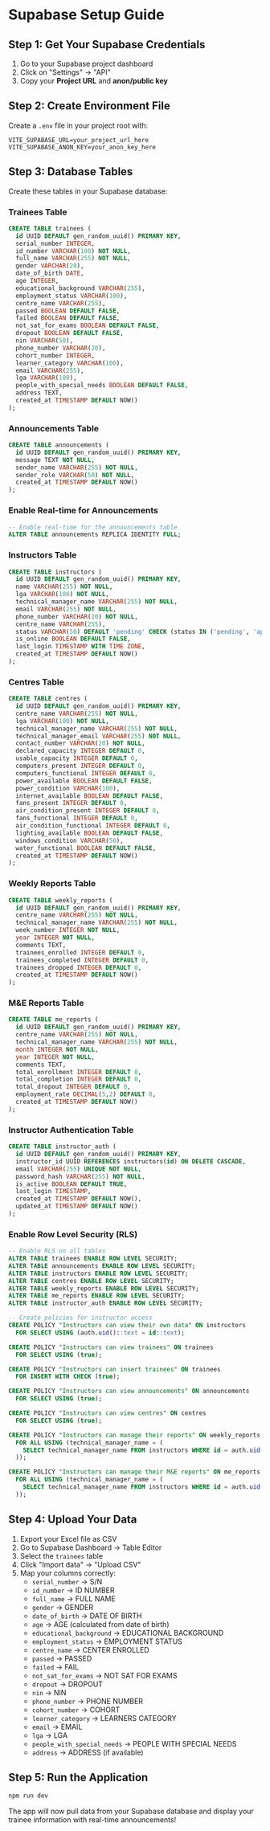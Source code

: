 # Supabase Setup Guide

## Step 1: Get Your Supabase Credentials

1. Go to your Supabase project dashboard
2. Click on "Settings" → "API"
3. Copy your **Project URL** and **anon/public key**

## Step 2: Create Environment File

Create a `.env` file in your project root with:

```
VITE_SUPABASE_URL=your_project_url_here
VITE_SUPABASE_ANON_KEY=your_anon_key_here
```

## Step 3: Database Tables

Create these tables in your Supabase database:

### Trainees Table
```sql
CREATE TABLE trainees (
  id UUID DEFAULT gen_random_uuid() PRIMARY KEY,
  serial_number INTEGER,
  id_number VARCHAR(100) NOT NULL,
  full_name VARCHAR(255) NOT NULL,
  gender VARCHAR(20),
  date_of_birth DATE,
  age INTEGER,
  educational_background VARCHAR(255),
  employment_status VARCHAR(100),
  centre_name VARCHAR(255),
  passed BOOLEAN DEFAULT FALSE,
  failed BOOLEAN DEFAULT FALSE,
  not_sat_for_exams BOOLEAN DEFAULT FALSE,
  dropout BOOLEAN DEFAULT FALSE,
  nin VARCHAR(50),
  phone_number VARCHAR(20),
  cohort_number INTEGER,
  learner_category VARCHAR(100),
  email VARCHAR(255),
  lga VARCHAR(100),
  people_with_special_needs BOOLEAN DEFAULT FALSE,
  address TEXT,
  created_at TIMESTAMP DEFAULT NOW()
);
```

### Announcements Table
```sql
CREATE TABLE announcements (
  id UUID DEFAULT gen_random_uuid() PRIMARY KEY,
  message TEXT NOT NULL,
  sender_name VARCHAR(255) NOT NULL,
  sender_role VARCHAR(50) NOT NULL,
  created_at TIMESTAMP DEFAULT NOW()
);
```

### Enable Real-time for Announcements
```sql
-- Enable real-time for the announcements table
ALTER TABLE announcements REPLICA IDENTITY FULL;
```

### Instructors Table
```sql
CREATE TABLE instructors (
  id UUID DEFAULT gen_random_uuid() PRIMARY KEY,
  name VARCHAR(255) NOT NULL,
  lga VARCHAR(100) NOT NULL,
  technical_manager_name VARCHAR(255) NOT NULL,
  email VARCHAR(255) NOT NULL,
  phone_number VARCHAR(20) NOT NULL,
  centre_name VARCHAR(255),
  status VARCHAR(50) DEFAULT 'pending' CHECK (status IN ('pending', 'approved', 'revoked', 'active')),
  is_online BOOLEAN DEFAULT FALSE,
  last_login TIMESTAMP WITH TIME ZONE,
  created_at TIMESTAMP DEFAULT NOW()
);
```

### Centres Table
```sql
CREATE TABLE centres (
  id UUID DEFAULT gen_random_uuid() PRIMARY KEY,
  centre_name VARCHAR(255) NOT NULL,
  lga VARCHAR(100) NOT NULL,
  technical_manager_name VARCHAR(255) NOT NULL,
  technical_manager_email VARCHAR(255) NOT NULL,
  contact_number VARCHAR(20) NOT NULL,
  declared_capacity INTEGER DEFAULT 0,
  usable_capacity INTEGER DEFAULT 0,
  computers_present INTEGER DEFAULT 0,
  computers_functional INTEGER DEFAULT 0,
  power_available BOOLEAN DEFAULT FALSE,
  power_condition VARCHAR(100),
  internet_available BOOLEAN DEFAULT FALSE,
  fans_present INTEGER DEFAULT 0,
  air_condition_present INTEGER DEFAULT 0,
  fans_functional INTEGER DEFAULT 0,
  air_condition_functional INTEGER DEFAULT 0,
  lighting_available BOOLEAN DEFAULT FALSE,
  windows_condition VARCHAR(50),
  water_functional BOOLEAN DEFAULT FALSE,
  created_at TIMESTAMP DEFAULT NOW()
);
```

### Weekly Reports Table
```sql
CREATE TABLE weekly_reports (
  id UUID DEFAULT gen_random_uuid() PRIMARY KEY,
  centre_name VARCHAR(255) NOT NULL,
  technical_manager_name VARCHAR(255) NOT NULL,
  week_number INTEGER NOT NULL,
  year INTEGER NOT NULL,
  comments TEXT,
  trainees_enrolled INTEGER DEFAULT 0,
  trainees_completed INTEGER DEFAULT 0,
  trainees_dropped INTEGER DEFAULT 0,
  created_at TIMESTAMP DEFAULT NOW()
);
```

### M&E Reports Table
```sql
CREATE TABLE me_reports (
  id UUID DEFAULT gen_random_uuid() PRIMARY KEY,
  centre_name VARCHAR(255) NOT NULL,
  technical_manager_name VARCHAR(255) NOT NULL,
  month INTEGER NOT NULL,
  year INTEGER NOT NULL,
  comments TEXT,
  total_enrollment INTEGER DEFAULT 0,
  total_completion INTEGER DEFAULT 0,
  total_dropout INTEGER DEFAULT 0,
  employment_rate DECIMAL(5,2) DEFAULT 0,
  created_at TIMESTAMP DEFAULT NOW()
);
```

### Instructor Authentication Table
```sql
CREATE TABLE instructor_auth (
  id UUID DEFAULT gen_random_uuid() PRIMARY KEY,
  instructor_id UUID REFERENCES instructors(id) ON DELETE CASCADE,
  email VARCHAR(255) UNIQUE NOT NULL,
  password_hash VARCHAR(255) NOT NULL,
  is_active BOOLEAN DEFAULT TRUE,
  last_login TIMESTAMP,
  created_at TIMESTAMP DEFAULT NOW(),
  updated_at TIMESTAMP DEFAULT NOW()
);
```

### Enable Row Level Security (RLS)
```sql
-- Enable RLS on all tables
ALTER TABLE trainees ENABLE ROW LEVEL SECURITY;
ALTER TABLE announcements ENABLE ROW LEVEL SECURITY;
ALTER TABLE instructors ENABLE ROW LEVEL SECURITY;
ALTER TABLE centres ENABLE ROW LEVEL SECURITY;
ALTER TABLE weekly_reports ENABLE ROW LEVEL SECURITY;
ALTER TABLE me_reports ENABLE ROW LEVEL SECURITY;
ALTER TABLE instructor_auth ENABLE ROW LEVEL SECURITY;

-- Create policies for instructor access
CREATE POLICY "Instructors can view their own data" ON instructors
  FOR SELECT USING (auth.uid()::text = id::text);

CREATE POLICY "Instructors can view trainees" ON trainees
  FOR SELECT USING (true);

CREATE POLICY "Instructors can insert trainees" ON trainees
  FOR INSERT WITH CHECK (true);

CREATE POLICY "Instructors can view announcements" ON announcements
  FOR SELECT USING (true);

CREATE POLICY "Instructors can view centres" ON centres
  FOR SELECT USING (true);

CREATE POLICY "Instructors can manage their reports" ON weekly_reports
  FOR ALL USING (technical_manager_name = (
    SELECT technical_manager_name FROM instructors WHERE id = auth.uid()::uuid
  ));

CREATE POLICY "Instructors can manage their M&E reports" ON me_reports
  FOR ALL USING (technical_manager_name = (
    SELECT technical_manager_name FROM instructors WHERE id = auth.uid()::uuid
  ));
```

## Step 4: Upload Your Data

1. Export your Excel file as CSV
2. Go to Supabase Dashboard → Table Editor
3. Select the `trainees` table
4. Click "Import data" → "Upload CSV"
5. Map your columns correctly:
   - `serial_number` → S/N
   - `id_number` → ID NUMBER
   - `full_name` → FULL NAME
   - `gender` → GENDER
   - `date_of_birth` → DATE OF BIRTH
   - `age` → AGE (calculated from date of birth)
   - `educational_background` → EDUCATIONAL BACKGROUND
   - `employment_status` → EMPLOYMENT STATUS
   - `centre_name` → CENTER ENROLLED
   - `passed` → PASSED
   - `failed` → FAIL
   - `not_sat_for_exams` → NOT SAT FOR EXAMS
   - `dropout` → DROPOUT
   - `nin` → NIN
   - `phone_number` → PHONE NUMBER
   - `cohort_number` → COHORT
   - `learner_category` → LEARNERS CATEGORY
   - `email` → EMAIL
   - `lga` → LGA
   - `people_with_special_needs` → PEOPLE WITH SPECIAL NEEDS
   - `address` → ADDRESS (if available)

## Step 5: Run the Application

```bash
npm run dev
```

The app will now pull data from your Supabase database and display your trainee information with real-time announcements! 